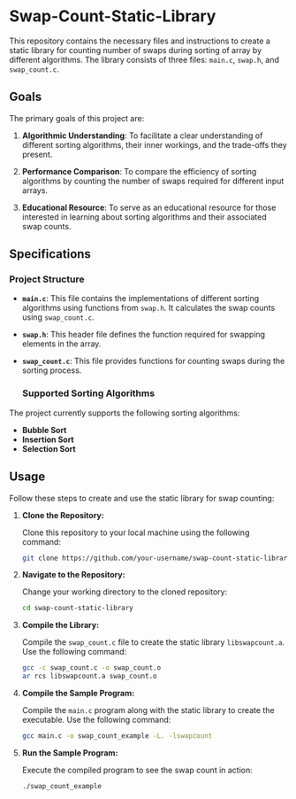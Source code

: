 # Swap-Count-Static-Library

This repository contains the necessary files and instructions to create a static library for counting number of swaps during sorting of array by different algorithms. The library consists of three files: `main.c`, `swap.h`, and `swap_count.c`.


 ## Goals

The primary goals of this project are:

1. **Algorithmic Understanding**: To facilitate a clear understanding of different sorting algorithms, their inner workings, and the trade-offs they present.

2. **Performance Comparison**: To compare the efficiency of sorting algorithms by counting the number of swaps required for different input arrays.

3. **Educational Resource**: To serve as an educational resource for those interested in learning about sorting algorithms and their associated swap counts.

## Specifications

 ### Project Structure

- **`main.c`**: This file contains the implementations of different sorting algorithms using functions from `swap.h`. It calculates the swap counts using `swap_count.c`.
- **`swap.h`**: This header file defines the function required for swapping elements in the array.
- **`swap_count.c`**: This file provides functions for counting swaps during the sorting process.

  ### Supported Sorting Algorithms

The project currently supports the following sorting algorithms:

- **Bubble Sort**
- **Insertion Sort**
- **Selection Sort**


## Usage

Follow these steps to create and use the static library for swap counting:

1. **Clone the Repository:**
   
   Clone this repository to your local machine using the following command:
   
   ```bash
   git clone https://github.com/your-username/swap-count-static-library.git
   ```

2. **Navigate to the Repository:**

   Change your working directory to the cloned repository:
   
   ```bash
   cd swap-count-static-library
   ```

3. **Compile the Library:**

   Compile the `swap_count.c` file to create the static library `libswapcount.a`. Use the following command:

   ```bash
   gcc -c swap_count.c -o swap_count.o
   ar rcs libswapcount.a swap_count.o
   ```

4. **Compile the Sample Program:**

   Compile the `main.c` program along with the static library to create the executable. Use the following command:

   ```bash
   gcc main.c -o swap_count_example -L. -lswapcount
   ```

5. **Run the Sample Program:**

   Execute the compiled program to see the swap count in action:

   ```bash
   ./swap_count_example
   ```
